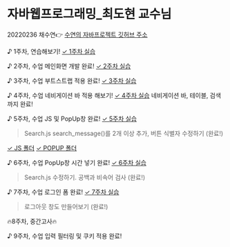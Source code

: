 # 자바웹프로그래밍_최도현 교수님
20220236 채수연👉
[수연의 자바프로젝트 깃허브 주소](https://github.com/chaesuyeon/JAVA20220236)

♪ 1주차, 연습해보기!
[✓ 1주차 실습](https://github.com/chaesuyeon/JAVA20220236/blob/main/Index1.html)

♪ 2주차, 수업 메인화면 개발 완료!
[✓ 2주차 실습](https://github.com/chaesuyeon/JAVA20220236/blob/main/Index2.html)

♪ 3주차, 수업 부트스트랩 적용 완료!
[✓ 3주차 실습](https://github.com/chaesuyeon/JAVA20220236/blob/main/Index3.html)

♪ 4주차, 수업 네비게이션 바 적용 해보기!
[✓ 4주차 실습](https://github.com/chaesuyeon/JAVA20220236/blob/main/Index4-5.html)
네비게이션 바, 테이블, 검색까지 완료!

♪ 5주차, 수업 JS 및 PopUp창 완료!
[✓ 5주차 실습](https://github.com/chaesuyeon/JAVA20220236/blob/main/Index4-5.html)
> Search.js search_message()를 2개 이상 추가, 버튼 식별자 수정하기 (완료!)

[✓ JS 폴더](https://github.com/chaesuyeon/JAVA20220236/tree/main/JS)
[✓ POPUP 폴더](https://github.com/chaesuyeon/JAVA20220236/tree/main/popup)

♪ 6주차, 수업 PopUp창 시간 넣기 완료!
[✓ 6주차 실습](https://github.com/chaesuyeon/JAVA20220236/blob/main/Index6-7.html)
> Search.js 수정하기. 공백과 비속어 검사 (완료!)

♪ 7주차, 수업 로그인 폼 완료!
[✓ 7주차 실습](https://github.com/chaesuyeon/JAVA20220236/blob/main/Index6-7.html)
> 로그아웃 창도 만들어보기 (완료!)

🔥8주차, 중간고사🔥

♪ 9주차, 수업 입력 필터링 및 쿠키 적용 완료!

